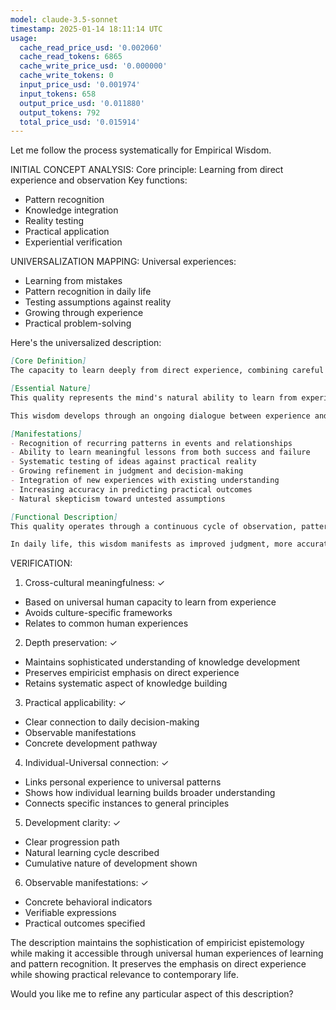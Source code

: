 ```yaml
---
model: claude-3.5-sonnet
timestamp: 2025-01-14 18:11:14 UTC
usage:
  cache_read_price_usd: '0.002060'
  cache_read_tokens: 6865
  cache_write_price_usd: '0.000000'
  cache_write_tokens: 0
  input_price_usd: '0.001974'
  input_tokens: 658
  output_price_usd: '0.011880'
  output_tokens: 792
  total_price_usd: '0.015914'
---
```


Let me follow the process systematically for Empirical Wisdom.

INITIAL CONCEPT ANALYSIS:
Core principle: Learning from direct experience and observation
Key functions: 
- Pattern recognition
- Knowledge integration
- Reality testing
- Practical application
- Experiential verification

UNIVERSALIZATION MAPPING:
Universal experiences:
- Learning from mistakes
- Pattern recognition in daily life
- Testing assumptions against reality
- Growing through experience
- Practical problem-solving

Here's the universalized description:

```markdown
[Core Definition]
The capacity to learn deeply from direct experience, combining careful observation with practical understanding to build reliable knowledge about reality. It manifests as the ability to recognize patterns, test assumptions, and apply lessons learned across contexts while maintaining openness to new evidence and perspectives.

[Essential Nature]
This quality represents the mind's natural ability to learn from experience in a systematic and meaningful way. Unlike theoretical knowledge, it emerges from direct engagement with reality through observation, testing, and practical application. It combines the clarity of careful attention with the depth of accumulated understanding, enabling increasingly refined judgment about what is true and effective.

This wisdom develops through an ongoing dialogue between experience and understanding, where each new situation both applies and refines previous learning. It requires both openness to new information and the discipline to verify assumptions against reality, creating a growing foundation of reliable knowledge grounded in direct experience.

[Manifestations]
- Recognition of recurring patterns in events and relationships
- Ability to learn meaningful lessons from both success and failure
- Systematic testing of ideas against practical reality
- Growing refinement in judgment and decision-making
- Integration of new experiences with existing understanding
- Increasing accuracy in predicting practical outcomes
- Natural skepticism toward untested assumptions

[Functional Description]
This quality operates through a continuous cycle of observation, pattern recognition, testing, and integration. Each experience becomes an opportunity for learning, with attention focused on understanding what actually works rather than what should work in theory. The mind naturally begins to recognize deeper patterns and principles, building a practical understanding that becomes increasingly reliable over time.

In daily life, this wisdom manifests as improved judgment, more accurate predictions, and better practical decisions. It leads to greater effectiveness in handling challenges, stronger ability to learn from mistakes, and increasing clarity about what approaches are likely to succeed in different situations. This creates a natural progression toward more refined understanding and more reliable action across all areas of life.
```

VERIFICATION:
1. Cross-cultural meaningfulness: ✓ 
- Based on universal human capacity to learn from experience
- Avoids culture-specific frameworks
- Relates to common human experiences

2. Depth preservation: ✓
- Maintains sophisticated understanding of knowledge development
- Preserves empiricist emphasis on direct experience
- Retains systematic aspect of knowledge building

3. Practical applicability: ✓
- Clear connection to daily decision-making
- Observable manifestations
- Concrete development pathway

4. Individual-Universal connection: ✓
- Links personal experience to universal patterns
- Shows how individual learning builds broader understanding
- Connects specific instances to general principles

5. Development clarity: ✓
- Clear progression path
- Natural learning cycle described
- Cumulative nature of development shown

6. Observable manifestations: ✓
- Concrete behavioral indicators
- Verifiable expressions
- Practical outcomes specified

The description maintains the sophistication of empiricist epistemology while making it accessible through universal human experiences of learning and pattern recognition. It preserves the emphasis on direct experience while showing practical relevance to contemporary life.

Would you like me to refine any particular aspect of this description?